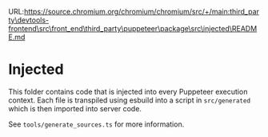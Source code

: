 URL:https://source.chromium.org/chromium/chromium/src/+/main:third_party\devtools-frontend\src\front_end\third_party\puppeteer\package\src\injected\README.md
# Injected

This folder contains code that is injected into every Puppeteer execution context. Each file is transpiled using esbuild into a script in `src/generated` which is then imported into server code.

See `tools/generate_sources.ts` for more information.
